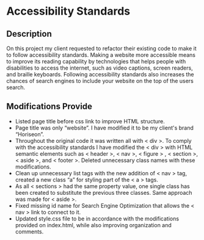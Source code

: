 # Accessibility Standards

## Description

On this project my client requested to refactor their existing code to make it to follow accessibility standards. Making a website more accessible means to improve its reading capability by technologies that helps people with disabilities to access the internet, such as video captions, screen readers, and braille keyboards. Following accessibility standards also increases the chances of search engines to include your website on the top of the users search.

## Modifications Provide

* Listed page title before css link to improve HTML structure.
* Page title was only “website”. I have modified it to be my client's brand “Horiseon”.
* Throughout the original code it was written all with < div >. To comply with the accessibility standards I have modified the < div > with HTML semantic elements such as < header >, < nav >, < figure > , < section >, < aside >, and < footer >. Deleted unnecessary class names with these modifications.
* Clean up unnecessary list tags with the new addition of < nav > tag, created a new class “a” for styling part of the < a > tags.
* As all < sections > had the same property value, one single class has been created to substitute the previous three classes. Same approach was made for < aside >.
* Fixed missing id name for Search Engine Optimization that allows the < nav > link to connect to it. 
* Updated style.css file to be in accordance with the modifications provided on index.html, while also improving organization and comments.